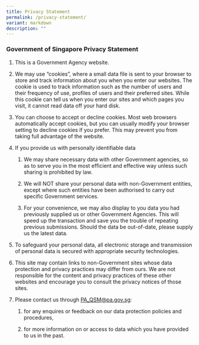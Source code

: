```yaml
---
title: Privacy Statement
permalink: /privacy-statement/
variant: markdown
description: ""
---
```

<h3>Government of Singapore Privacy Statement</h3>
<ol data-tight="true" class="tight">
<li>
<p>This is a Government Agency website.</p>
</li>
<li>
<p>We may use “cookies”, where a small data file is sent to your browser
to store and track information about you when you enter our websites. The
cookie is used to track information such as the number of users and their
frequency of use, profiles of users and their preferred sites. While this
cookie can tell us when you enter our sites and which pages you visit,
it cannot read data off your hard disk.</p>
</li>
<li>
<p>You can choose to accept or decline cookies. Most web browsers automatically
accept cookies, but you can usually modify your browser setting to decline
cookies if you prefer. This may prevent you from taking full advantage
of the website.</p>
</li>
<li>
<p>If you provide us with personally identifiable data</p>
<ol data-tight="true" class="tight">
<li>
<p>We may share necessary data with other Government agencies, so as to serve
you in the most efficient and effective way unless such sharing is prohibited
by law.</p>
</li>
<li>
<p>We will NOT share your personal data with non-Government entities, except
where such entities have been authorised to carry out specific Government
services.</p>
</li>
<li>
<p>For your convenience, we may also display to you data you had previously
supplied us or other Government Agencies. This will speed up the transaction
and save you the trouble of repeating previous submissions. Should the
data be out-of-date, please supply us the latest data.</p>
</li>
</ol>
</li>
<li>
<p>To safeguard your personal data, all electronic storage and transmission
of personal data is secured with appropriate security technologies.</p>
</li>
<li>
<p>This site may contain links to non-Government sites whose data protection
and privacy practices may differ from ours. We are not responsible for
the content and privacy practices of these other websites and encourage
you to consult the privacy notices of those sites.</p>
</li>
<li>
<p>Please contact us through&nbsp;<a href="mailto:PA_QSM@pa.gov.sg" rel="noopener noreferrer nofollow" target="_blank"><u>PA_QSM@pa.gov.sg</u></a>:</p>
<ol data-tight="true" class="tight">
<li>
<p>for any enquires or feedback on our data protection policies and procedures,</p>
</li>
<li>
<p>for more information on or access to data which you have provided to us
in the past.</p>
</li>
</ol>
</li>
</ol>
<p>
<br>
</p>